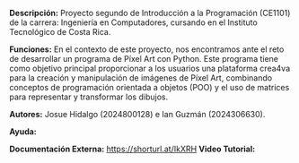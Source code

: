 **Descripción:** Proyecto segundo de Introducción a la Programación (CE1101) de la carrera: Ingeniería en Computadores, cursando en el Instituto Tecnológico de Costa Rica.

**Funciones:** En el contexto de este proyecto, nos encontramos ante el reto de desarrollar un programa de Píxel Art con Python. Este programa tiene como objetivo principal proporcionar a los usuarios una plataforma 
crea4va para la creación y manipulación de imágenes de Píxel Art, combinando conceptos de programación orientada a objetos (POO) y el uso de matrices para representar y transformar los dibujos.

**Autores:** Josue Hidalgo (2024800128) e Ian Guzmán (2024306630).

**Ayuda:**

**Documentación Externa:** https://shorturl.at/IkXRH
**Video Tutorial:** <Insert Link>
